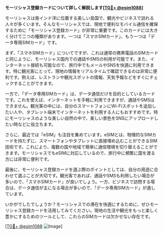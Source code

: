 **モーリシャス登録カードについて詳しく解説します[[TG💪+ @esim1088](https://t.me/s/esim1088)]**

モーリシャスは南インド洋に位置する美しい島国で、観光やビジネスで訪れる人々が多くいます。そんなモーリシャスでは、現地で便利なモバイル通信を確保するために「モーリシャス登録カード」が非常に重要です。このカードには大きく分けて二つの種類があります。一つは「スマホSIMカード」、もう一つは「データ専用SIMカード」です。

まず、「スマホSIMカード」についてですが、これは通常の携帯電話のSIMカードと同じように、モーリシャス国内での通話やSMSの利用が可能です。また、インターネット接続も可能なので、旅行中でもメールやSNSを快適に利用できます。特に観光客にとって、現地の情報をリアルタイムで確認できるのは非常に便利です。例えば、レストランや観光スポットの情報、天気予報などをすぐにチェックすることができます。

一方で、「データ専用SIMカード」は、データ通信だけを目的としているカードです。これを使えば、インターネットを手軽に利用できますが、通話やSMSはできません。観光客の中には、自分のスマートフォンにWi-Fiスポットを追加したい人や、タブレット端末でインターネットを利用する人にもおすすめです。特にモーリシャスのような美しい自然の中で、美しい景色をSNSにアップロードしたい時などに役立ちます。

さらに、最近では「eSIM」も注目を集めています。eSIMとは、物理的なSIMカードを持たずに、スマートフォンやタブレットに直接埋め込むことができるSIM技術です。これにより、複数の国や地域で簡単に通信環境を切り替えることができます。モーリシャスでもeSIMに対応しているので、旅行中に頻繁に国を渡る方には非常に便利です。

最後に、モーリシャス登録カードを選ぶ際のポイントとしては、自分の用途に合わせて選ぶことが大切です。観光客であれば、通話やSMSも利用したい場合が多いので、「スマホSIMカード」が良いでしょう。一方、ビジネスで訪問する場合は、データ通信が主になる場合が多いので、「データ専用SIMカード」が適しています。

いかがでしたでしょうか？モーリシャスでの滞在を快適にするために、ぜひモーリシャス登録カードを活用してみてください。現地の生活や観光をもっと楽しく豊かにするためのツールとして、これらのSIMカードは欠かせない存在です。

[[TG💪+ @esim1088](https://t.me/s/esim1088) ![Image](https://i.postimg.cc/Y0z9fWf4/image.png)]